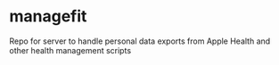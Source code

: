# managefit
Repo for server to handle personal data exports from Apple Health and other health management scripts
